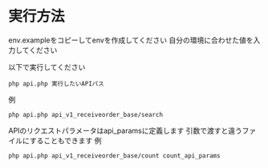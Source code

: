 # 実行方法
env.exampleをコピーしてenvを作成してください
自分の環境に合わせた値を入力してください

以下で実行してください
```
php api.php 実行したいAPIパス
```
例
```
php api.php api_v1_receiveorder_base/search
```
APIのリクエストパラメータはapi_paramsに定義します
引数で渡すと違うファイルにすることもできます
例
```
php api.php api_v1_receiveorder_base/count count_api_params
```

